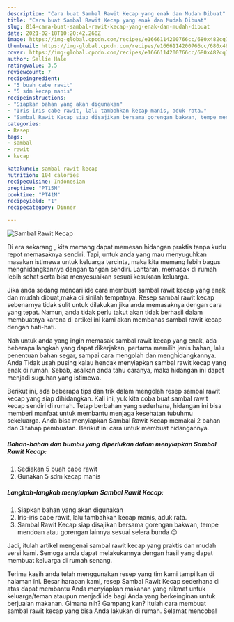 ```yaml
---
description: "Cara buat Sambal Rawit Kecap yang enak dan Mudah Dibuat"
title: "Cara buat Sambal Rawit Kecap yang enak dan Mudah Dibuat"
slug: 814-cara-buat-sambal-rawit-kecap-yang-enak-dan-mudah-dibuat
date: 2021-02-18T10:20:42.260Z
image: https://img-global.cpcdn.com/recipes/e1666114200766cc/680x482cq70/sambal-rawit-kecap-foto-resep-utama.jpg
thumbnail: https://img-global.cpcdn.com/recipes/e1666114200766cc/680x482cq70/sambal-rawit-kecap-foto-resep-utama.jpg
cover: https://img-global.cpcdn.com/recipes/e1666114200766cc/680x482cq70/sambal-rawit-kecap-foto-resep-utama.jpg
author: Sallie Hale
ratingvalue: 3.5
reviewcount: 7
recipeingredient:
- "5 buah cabe rawit"
- "5 sdm kecap manis"
recipeinstructions:
- "Siapkan bahan yang akan digunakan"
- "Iris-iris cabe rawit, lalu tambahkan kecap manis, aduk rata."
- "Sambal Rawit Kecap siap disajikan bersama gorengan bakwan, tempe mendoan atau gorengan lainnya sesuai selera bunda 😊"
categories:
- Resep
tags:
- sambal
- rawit
- kecap

katakunci: sambal rawit kecap 
nutrition: 104 calories
recipecuisine: Indonesian
preptime: "PT15M"
cooktime: "PT41M"
recipeyield: "1"
recipecategory: Dinner

---
```



![Sambal Rawit Kecap](https://img-global.cpcdn.com/recipes/e1666114200766cc/680x482cq70/sambal-rawit-kecap-foto-resep-utama.jpg)

Di era  sekarang , kita memang dapat memesan hidangan praktis tanpa kudu repot memasaknya sendiri. Tapi, untuk anda yang mau menyuguhkan masakan istimewa untuk keluarga tercinta, maka kita memang lebih bagus menghidangkannya dengan tangan sendiri. Lantaran, memasak di rumah lebih sehat serta bisa menyesuaikan sesuai kesukaan keluarga.

Jika anda sedang mencari ide cara membuat sambal rawit kecap yang enak dan mudah dibuat,maka di sinilah tempatnya. Resep sambal rawit kecap  sebenarnya tidak sulit untuk dilakukan jika anda memasaknya dengan cara yang tepat. Namun, anda tidak perlu takut akan tidak berhasil dalam membuatnya 
karena di artikel ini kami akan membahas sambal rawit kecap dengan hati-hati.  



Nah untuk anda yang ingin memasak sambal rawit kecap yang enak, ada beberapa langkah yang dapat dikerjakan, pertama memilih jenis bahan, lalu penentuan bahan segar, sampai cara mengolah dan menghidangkannya. Anda Tidak usah pusing kalau hendak menyiapkan sambal rawit kecap yang enak di rumah. Sebab, asalkan anda  tahu caranya, maka hidangan ini dapat menjadi suguhan yang istimewa.

Berikut ini, ada beberapa tips dan trik dalam mengolah resep sambal rawit kecap yang siap dihidangkan. Kali ini, yuk kita coba buat sambal rawit kecap sendiri di rumah. Tetap berbahan yang sederhana, hidangan ini bisa memberi manfaat untuk membantu menjaga kesehatan tubuhmu sekeluarga. Anda bisa menyiapkan Sambal Rawit Kecap memakai 2 bahan dan 3 tahap pembuatan. Berikut ini cara untuk membuat hidangannya.

<!--inarticleads1-->

##### Bahan-bahan dan bumbu yang diperlukan dalam menyiapkan Sambal Rawit Kecap:

1. Sediakan 5 buah cabe rawit
1. Gunakan 5 sdm kecap manis




<!--inarticleads2-->

##### Langkah-langkah menyiapkan Sambal Rawit Kecap:

1. Siapkan bahan yang akan digunakan
1. Iris-iris cabe rawit, lalu tambahkan kecap manis, aduk rata.
1. Sambal Rawit Kecap siap disajikan bersama gorengan bakwan, tempe mendoan atau gorengan lainnya sesuai selera bunda 😊




Jadi, itulah artikel mengenai  sambal rawit kecap  yang praktis dan mudah versi kami. Semoga anda dapat melakukannya dengan hasil yang dapat membuat keluarga di rumah senang. 

Terima kasih anda telah menggunakan resep yang tim kami tampilkan di halaman ini. Besar harapan kami, resep  Sambal Rawit Kecap sederhana di atas dapat membantu Anda menyiapkan makanan yang nikmat untuk keluarga/teman ataupun menjadi ide bagi Anda yang berkeinginan untuk berjualan makanan. Gimana nih? Gampang kan? Itulah cara membuat sambal rawit kecap yang bisa Anda lakukan di rumah. Selamat mencoba!

